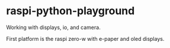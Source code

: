 # raspi-python-playground
Working with displays, io, and camera. 

First platform is the raspi zero-w with e-paper and oled displays.


